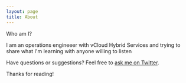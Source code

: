 ```yaml
---
layout: page
title: About
---
```


Who am I?

I am an operations engineeer with vCloud Hybrid Services and trying to share what I'm learning with anyone willing to listen

Have questions or suggestions? Feel free to [ask me on Twitter](https://twitter.com/standorsett).

Thanks for reading!
